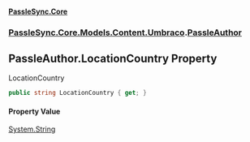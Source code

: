 #### [PassleSync.Core](index.md 'index')
### [PassleSync.Core.Models.Content.Umbraco](PassleSync.Core.Models.Content.Umbraco.md 'PassleSync.Core.Models.Content.Umbraco').[PassleAuthor](PassleSync.Core.Models.Content.Umbraco.PassleAuthor.md 'PassleSync.Core.Models.Content.Umbraco.PassleAuthor')

## PassleAuthor.LocationCountry Property

LocationCountry

```csharp
public string LocationCountry { get; }
```

#### Property Value
[System.String](https://docs.microsoft.com/en-us/dotnet/api/System.String 'System.String')